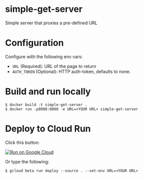 # simple-get-server
Simple server that proxies a pre-defined URL

# Configuration

Configure with the following env vars:

* `URL` (Required): URL of the page to return
* `AUTH_TOKEN` (Optional): HTTP auth-token, defaults to none.

# Build and run locally

```
$ docker build -t simple-get-server .
$ docker run -p8080:8080 -e URL=<YOUR URL> simple-get-server
```

# Deploy to Cloud Run

Click this button:

[![Run on Google Cloud](https://storage.googleapis.com/cloudrun/button.svg)](https://deploy.cloud.run)

Or type the following:

```
$ gcloud beta run deploy --source . --set-env URL=<YOUR URL>
```